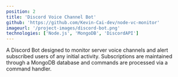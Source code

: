 ```yaml
---
position: 2
title: 'Discord Voice Channel Bot'
github: 'https://github.com/Kevin-Cai-dev/node-vc-monitor'
imageurl: '/project-images/discord-bot.png'
technologies: ['Node.js', 'MongoDB', 'DiscordAPI']
---
```


A Discord Bot designed to monitor server voice channels and alert subscribed users of any initial activity. Subscriptions are maintained through a MongoDB database and commands are processed via a command handler.
